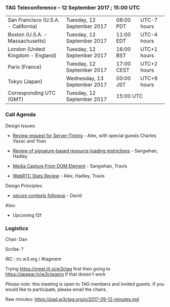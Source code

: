 ### TAG Teleconference – 12 September 2017 ; 15:00 UTC

<table>
<tr><td> San Francisco (U.S.A. - California) <td> Tuesday, 12 September 2017 <td> 08:00 PDT <td> UTC-7 hours
<tr><td> Boston (U.S.A. - Massachusetts) <td> Tuesday, 12 September 2017 <td> 11:00 EDT <td> UTC-4 hours
<tr><td> London (United Kingdom - England) <td> Tuesday, 12 September 2017 <td> 16:00 BST <td> UTC+1 hours
<tr><td> Paris (France) <td> Tuesday, 12 September 2017 <td> 17:00 CEST <td> UTC+2 hours
<tr><td> Tokyo (Japan) <td> Wednesday, 13 September 2017 <td> 00:00 JST <td> UTC+9 hours
<tr><td> Corresponding UTC (GMT) <td> Tuesday, 12 September 2017 <td colspan=2> 15:00 UTC
</table>

### Call Agenda

Design Issues: 
* [Review request for Server-Timing](https://github.com/w3ctag/design-reviews/issues/188) - Alex, with special guests Charles Vazac and Yoav

* [Review of signature-based resource loading restrictions](https://github.com/w3ctag/design-reviews/issues/186) - Sangwhan, Hadley
* [Media Capture From DOM Element](https://github.com/w3ctag/design-reviews/issues/130) - Sangwhan, Travis
* [WebRTC Stats Review](https://github.com/w3ctag/design-reviews/issues/148) - Alex, Hadley, Travis

Design Principles: 
* [secure contexts followup](https://github.com/w3ctag/design-principles/pull/75) - David

Also: 
* Upcoming f2f

### Logistics

Chair: Dan

Scribe: ?

IRC : irc.w3.org / #tagmem

Trying https://meet.jit.si/w3ctag first then going to https://appear.in/w3ctagpro if that doesn't work

*Please note*: this meeting is open to TAG members and invited guests. If you would like to participate, please email the chairs.

Raw minutes: https://pad.w3ctag.org/p/2017-09-12-minutes.md

